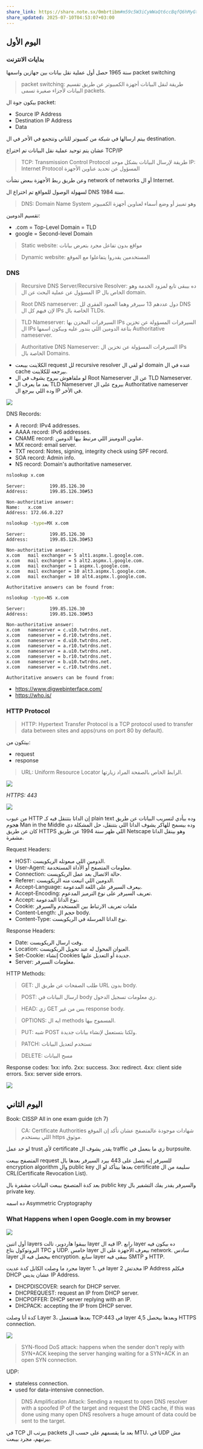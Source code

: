 ```yaml
---
share_link: https://share.note.sx/0mbrtibm#m59c5W3iCyWWaQt6ccBqfQ6hMyGt9W+CfVi4Qyvg7dk
share_updated: 2025-07-10T04:53:07+03:00
---
```



## اليوم الأول
### بدايات الانترنت
سنة 1965 حصل أول عملية نقل بيانات بين جهازين واسمها packet switching

>packet switching: طريقة لنقل البيانات أجهزة الكمبيوتر عن طريق تقسيم البيانات لأجزاء صغيرة تسمى packets.

بيكون جوة ال packet:
- Source IP Address
- Destination IP Address
- Data

بيتم ارسالها في شبكة من كمبيوتر للتاني وتتجمع في الأخر في ال destination.

عشان يتم توحيد عملية نقل البيانات تم اختراع TCP/IP 

>TCP: Transmission Control Protocol طريقة لإرسال البيانات بشكل موحد
>IP: Internet Protocol المسؤول عن تحديد عناوين الأجهزة

وعن طريق ربط الأجهزة ببعض نشأت network of networks أو ال Internet.

لسهولة الوصول للمواقع تم اختراع ال DNS سنة 1984.

>DNS: Domain Name System وهو تمييز أو وضع أسماء لعناوين أجهزة الكمبيوتر

تقسيم الدومين: 
- .com = Top-Level Domain = TLD
- google = Second-level Domain

> Static website: مواقع بدون تفاعل مجرد بتعرض بيانات

> Dynamic website: المستخدمين يقدروا يتفاعلوا مع الموقع 

### DNS

>Recursive DNS Server/Recursive Resolver:
> ده بيبقى تابع لمزود الخدمة وهو المسؤول عن عملية البحث عن ال IP الخاص بال domain.

>Root DNS nameserver: 
>دول عددهم 13 سيرفر وهما العمود الفقري لل DNS لإن فيهم كل ال IPs الخاصة بال TLDs.
>

>TLD Nameserver: 
>السيرفرات المخزن بها IPs السيرفرات المسؤولة عن تخزين ال IPs بتاعة الدومين اللي بندور عليه وبيكون اسمها Authoritative nameserver.

>Authoritative DNS Nameserver:
>السيرفرات المسؤولة عن تخزين ال IPs الخاصة بال Domains.


- الكلاينت بيبعت request لل recursive resolver لو لقى ال domain عنده في ال cache بيرجعه للكلاينت.
- لو ملقاهوش بيروح يشوف في ال Root Nameserver عن ال TLD Nameserver.
- بعد ما يعرف ال TLD Nameserver بيروح على ال Authoritative nameserver وده اللي بيرجع ال IP في الأخر.


![](https://cdn.imgchest.com/files/y8xcnkjp5w4.png)

DNS Records:
- A record: IPv4 addresses.
- AAAA record: IPv6 addresses.
- CNAME record: عناوين الدومينز اللي مرتبط بيها الدومين.
- MX record: email server.
- TXT record: Notes, signing, integrity check using SPF record.
- SOA record: Admin info.
- NS record: Domain's authoritative nameserver.

```sh
nslookup x.com
```

```
Server:         199.85.126.30
Address:        199.85.126.30#53

Non-authoritative answer:
Name:   x.com
Address: 172.66.0.227
```


```sh
nslookup -type=MX x.com
```

```
Server:         199.85.126.30
Address:        199.85.126.30#53

Non-authoritative answer:
x.com   mail exchanger = 5 alt1.aspmx.l.google.com.
x.com   mail exchanger = 5 alt2.aspmx.l.google.com.
x.com   mail exchanger = 1 aspmx.l.google.com.
x.com   mail exchanger = 10 alt3.aspmx.l.google.com.
x.com   mail exchanger = 10 alt4.aspmx.l.google.com.

Authoritative answers can be found from:
```


```sh
nslookup -type=NS x.com
```


```
Server:         199.85.126.30
Address:        199.85.126.30#53

Non-authoritative answer:
x.com   nameserver = c.u10.twtrdns.net.
x.com   nameserver = d.r10.twtrdns.net.
x.com   nameserver = d.u10.twtrdns.net.
x.com   nameserver = a.r10.twtrdns.net.
x.com   nameserver = a.u10.twtrdns.net.
x.com   nameserver = b.r10.twtrdns.net.
x.com   nameserver = b.u10.twtrdns.net.
x.com   nameserver = c.r10.twtrdns.net.

Authoritative answers can be found from:
```

- https://www.digwebinterface.com/
- https://who.is/



### HTTP Protocol

>HTTP: Hypertext Transfer Protocol is a TCP protocol used to transfer data between sites and apps(runs on port 80 by default).

بيتكون من:
- request
- response

>URL: Uniform Resource Locator 
>الرابط الخاص بالصفحة المراد زيارتها.

![](https://cdn.imgchest.com/files/yq9c3ewe3e4.png)

*HTTPS: 443*

![](https://cdn.imgchest.com/files/4jdcvjljzb4.png)


من عيوب HTTP إن الداتا بتتنقل فيه كـ plain text وده بيأدي لتسريب البيانات عن طريق هجوم Man in the Middle وده بيسمح للهاكر يشوف الداتا اللي بتتنقل، حل المشكلة دي كان عن طريق HTTPS اللي ظهر سنة 1994 عن طريق Netscape وهو بينقل الداتا مشفرة.

Request Headers:
- HOST: الدومين اللي مبعوتله الريكويست.
- User-Agent: معلومات المتصفح أو الأداة المستخدمة.
- Connection: حالة الاتصال بعد عمل الريكويست.
- Referer: الدومين اللي اتبعت منه الريكويست.
- Accept-Language: بيعرف السيرفر على اللغة المدعومة.
- Accept-Encoding: تعريف السيرفر على نوع الترميز المدعوم.
- Accept: نوع الداتا المدعومة.
- Cookie: ملفات تعريف الارتباط بين المستخدم والسيرفر
- Content-Length: حجم ال body.
- Content-Type: نوع الداتا المرسلة في الريكويست.

Response Headers:
- Date: وقت ارسال الريكويست.
- Location: العنوان المحول له عند تحويل الريكويست.
- Set-Cookie: إنشاء Cookies جديدة أو التعديل عليها.
- Server: معلومات السيرفر.

HTTP Methods:
>GET:
>طلب الصفحات عن طريق ال URL بدون body.

>POST:
>ارسال البيانات في body زي معلومات تسجيل الدخول.

>HEAD: 
>زي GET بس من غير response body.

>OPTIONS: 
>ايه ال methods المسموح بيها.

>PUT:
>شبه POST ولكنا بتستعمل لإنشاء بيانات جديدة.

>PATCH:
>تستخدم لتعديل البيانات

>DELETE:
>مسح البيانات

Response codes:
1xx: info.
2xx: success.
3xx: redirect.
4xx: client side errors.
5xx: server side errors.

![](https://cdn.hashnode.com/res/hashnode/image/upload/v1680774026799/5694c447-1ff8-4aaf-8b4d-a8e590095af3.png?auto=compress,format&format=webp)








## اليوم الثاني
Book: CISSP All in one exam guide (ch 7)

>CA: Certificate Authorities
>شهادات موجودة عالمتصفح عشان تأكد إن الموقع اللي بيستخدم https موثوق.

لو حد عمل trust لأي certificate يقدر يشوف ال traffic زي ما بنعمل في burpsuite.

المتصفح بيبعت request للسيرفر إنه يتصل على 443 بيرد السيرفر بعدها بال encryption algorithm وال public key بعدها بيتأكد لو ال certificate سليمة من ال CRL(Certificate Revocation List).

بعد كدة المتصفح بيبعت البيانات مشفرة بال public key والسيرفر يقدر يفك التشفير بال private key.

ده اسمه Asymmetric Cryptography

### What Happens when I open Google.com in my browser

![](https://cdn.imgchest.com/files/4z9cvwbdl37.png)

أول اتنين layers بيبقوا هاردوير، تالت layer فيه ال IP. رابع layer ده بيكون فيه البروتوكول بتاع TPC و UDP. خامس layer بيعرف الأجهزة على ال network. سادس layer بيحصل فيه ال encryption. سابع layer بيبقى فيه SMTP و HTTP.

مجرد ما وصلت الكابل كدة عديت layer 1، في layer 2 مخدتش IP Address فبكلم DHCP عشان يديني IP Address.

- DHCPDISCOVER: search for DHCP server.
- DHCPREQUEST: request an IP from DHCP server.
- DHCPOFFER: DHCP server replying with an IP.
- DHCPACK: accepting the IP from DHCP server.

كدة أنا وصلت Layer 3، بعدها هستعمل TCP:443 في layer 4,5 وبعدها بيحصل HTTPS connection.

![](https://cdn.imgchest.com/files/7lxcpdvplx7.png)

>SYN-flood DoS attack: happens when the sender don't reply with SYN+ACK keeping the server hanging waiting for a SYN+ACK in an open SYN connection.

UDP:
- stateless connection.
- used for data-intensive connection.

>DNS Amplification Attack: Sending a request to open DNS resolver with a spoofed IP of the target and request the DNS cache, if this was done using many open DNS resolvers a huge amount of data could be sent to the target.


في TCP بيرتب ال packets بعد ما يقسمهم على حسب ال MTU، في UDP مش بيرتبهم، مجرد بيبعت.